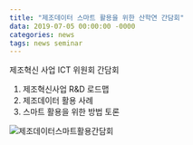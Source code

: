 ```yaml
---
title: "제조데이터 스마트 활용을 위한 산학연 간담회"
data: 2019-07-05 00:00:00 -0000
categories: news  
tags: news seminar 
---
```

제조혁신 사업 ICT 위원회 간담회

1. 제조혁신사업 R&D 로드맵 
2. 제조데이터 활용 사례
3. 스마트 활용을 위한 방법 토론

![제조데이터스마트활용간담회](https://user-images.githubusercontent.com/33934527/60753458-776a8780-a00d-11e9-866d-86d16af803d8.png)
